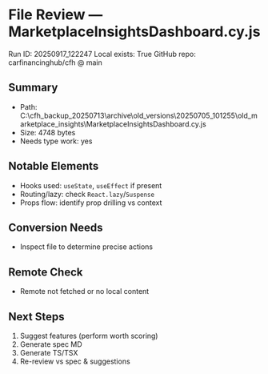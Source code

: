 # File Review — MarketplaceInsightsDashboard.cy.js
Run ID: 20250917_122247
Local exists: True
GitHub repo: carfinancinghub/cfh @ main

## Summary
- Path: C:\cfh_backup_20250713\archive\old_versions\20250705_101255\old_marketplace_insights\MarketplaceInsightsDashboard.cy.js
- Size: 4748 bytes
- Needs type work: yes

## Notable Elements
- Hooks used: `useState`, `useEffect` if present
- Routing/lazy: check `React.lazy`/`Suspense`
- Props flow: identify prop drilling vs context

## Conversion Needs
- Inspect file to determine precise actions

## Remote Check
- Remote not fetched or no local content

## Next Steps
1) Suggest features (perform worth scoring)
2) Generate spec MD
3) Generate TS/TSX
4) Re-review vs spec & suggestions